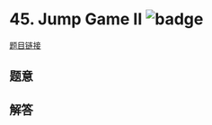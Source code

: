 # 45. Jump Game II ![badge](https://img.shields.io/badge/-hard-red?style=flat-square)

[题目链接](https://leetcode.com/problems/jump-game-ii)

## 题意

## 解答

